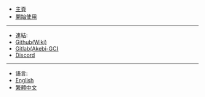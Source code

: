 <!-- zh-tw/_sidebar_.md -->

* [主頁](/zh-tw/README.md "主頁")
* [開始使用](/zh-tw/Get_started.md "開始使用")

-------
- 連結:
- [Github(Wiki)](https://github.com/xTaiwanPingLord/Akebi-GC-Wiki)
- [Gitlab(Akebi-GC)](https://git.crepe.moe/taiga74164/Akebi-GC/-/releases/v1.1.1/)
- [Discord](https://discord.gg/akebi)

-------
- 語言:
- [English](/ "Home")
- [繁體中文](/zh-tw/ "主頁")